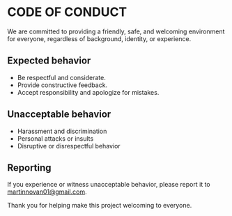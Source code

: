 # CODE OF CONDUCT
We are committed to providing a friendly, safe, and welcoming environment for everyone, regardless of background, identity, or experience.

## Expected behavior
- Be respectful and considerate.
- Provide constructive feedback.
- Accept responsibility and apologize for mistakes.

## Unacceptable behavior
- Harassment and discrimination
- Personal attacks or insults
- Disruptive or disrespectful behavior

## Reporting
If you experience or witness unacceptable behavior, please report it to [martinnovan01@gmail.com](mailto:martinnovan01@gmail.com).

Thank you for helping make this project welcoming to everyone.